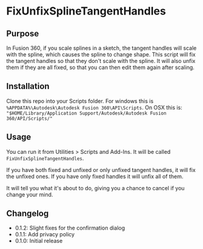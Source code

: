 # FixUnfixSplineTangentHandles

## Purpose

In Fusion 360, if you scale splines in a sketch, the tangent handles will scale
with the spline, which causes the spline to change shape. This script will fix
the tangent handles so that they don't scale with the spline. It will also unfix
them if they are all fixed, so that you can then edit them again after scaling.

## Installation

Clone this repo into your Scripts folder. For windows this is
`%APPDATA%\Autodesk\Autodesk Fusion 360\API\Scripts`. On OSX this is:
`"$HOME/Library/Application Support/Autodesk/Autodesk Fusion 360/API/Scripts/"`

## Usage

You can run it from Utilities > Scripts and Add-Ins. It will be called
`FixUnfixSplineTangentHandles`.

If you have both fixed and unfixed or only unfixed tangent handles, it will fix
the unfixed ones. If you have only fixed handles it will unfix all of them.

It will tell you what it's about to do, giving you a chance to cancel if you
change your mind.

## Changelog

- 0.1.2: Slight fixes for the confirmation dialog
- 0.1.1: Add privacy policy
- 0.1.0: Initial release